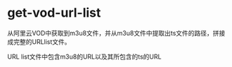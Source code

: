 # get-vod-url-list

从阿里云VOD中获取到m3u8文件，并从m3u8文件中提取出ts文件的路径，拼接成完整的URLlist文件。

URL list文件中包含m3u8的URL以及其所包含的ts的URL
